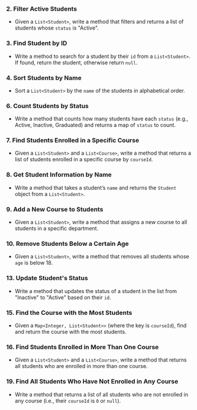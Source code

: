 
### 2. **Filter Active Students**
- Given a `List<Student>`, write a method that filters and returns a list of students whose `status` is "Active".

### 3. **Find Student by ID**
- Write a method to search for a student by their `id` from a `List<Student>`. If found, return the student, otherwise return `null`.

### 4. **Sort Students by Name**
- Sort a `List<Student>` by the `name` of the students in alphabetical order.


### 6. **Count Students by Status**
- Write a method that counts how many students have each `status` (e.g., Active, Inactive, Graduated) and returns a map of `status` to count.

### 7. **Find Students Enrolled in a Specific Course**
- Given a `List<Student>` and a `List<Course>`, write a method that returns a list of students enrolled in a specific course by `courseId`.

### 8. **Get Student Information by Name**
- Write a method that takes a student’s `name` and returns the `Student` object from a `List<Student>`.

### 9. **Add a New Course to Students**
- Given a `List<Student>`, write a method that assigns a new course to all students in a specific department.

### 10. **Remove Students Below a Certain Age**
- Given a `List<Student>`, write a method that removes all students whose `age` is below 18.


### 13. **Update Student's Status**
- Write a method that updates the status of a student in the list from "Inactive" to "Active" based on their `id`.

### 15. **Find the Course with the Most Students**
- Given a `Map<Integer, List<Student>>` (where the key is `courseId`), find and return the course with the most students.

### 16. **Find Students Enrolled in More Than One Course**
- Given a `List<Student>` and a `List<Course>`, write a method that returns all students who are enrolled in more than one course.

### 19. **Find All Students Who Have Not Enrolled in Any Course**
- Write a method that returns a list of all students who are not enrolled in any course (i.e., their `courseId` is `0` or `null`).
